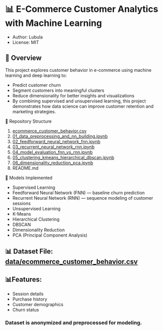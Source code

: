 # 📊 E-Commerce Customer Analytics with Machine Learning
- Author: Lubula
- License: MIT

## 📌 Overview
This project explores customer behavior in e-commerce using machine learning and deep learning to:
- Predict customer churn
- Segment customers into meaningful clusters
- Reduce dimensionality for better insights and visualizations
- By combining supervised and unsupervised learning, this project demonstrates how data science can improve customer retention and marketing strategies.

📂 Repository Structure
1. [ecommerce_customer_behavior.csv](https://github.com/Lubula/Ecommerce-Customer-Analytics-Using-Machine-Learning/blob/main/E-Commerce%20_Customer_Behavior.csv)
2. [01_data_preprocessing_and_nn_building.ipynb](https://github.com/Lubula/Ecommerce-Customer-Analytics-Using-Machine-Learning/blob/main/01_data_preprocessing_and_nn_building.ipynb)
3. [02_feedforward_neural_network_fnn.ipynb](https://github.com/Lubula/Ecommerce-Customer-Analytics-Using-Machine-Learning/blob/main/02_feedforward_neural_network_fnn.ipynb)
4. [03_recurrent_neural_network_rnn.ipynb](https://github.com/Lubula/Ecommerce-Customer-Analytics-Using-Machine-Learning/blob/main/03_recurrent_neural_network_rnn.ipynb)
5. [04_model_evaluation_fnn_vs_rnn.ipynb](https://github.com/Lubula/Ecommerce-Customer-Analytics-Using-Machine-Learning/blob/main/04_model_evaluation_fnn_vs_rnn.ipynb)
6. [05_clustering_kmeans_hierarchical_dbscan.ipynb](https://github.com/Lubula/Ecommerce-Customer-Analytics-Using-Machine-Learning/blob/main/05_clustering_kmeans_hierarchical_dbscan.ipynb)
7. [06_dimensionality_reduction_pca.ipynb](https://github.com/Lubula/Ecommerce-Customer-Analytics-Using-Machine-Learning/blob/main/06_dimensionality_reduction_pca.ipynb)
8. README.md

🧠 Models Implemented
- Supervised Learning
- Feedforward Neural Network (FNN) — baseline churn prediction
- Recurrent Neural Network (RNN) — sequence modeling of customer sessions
- Unsupervised Learning
- K-Means
- Hierarchical Clustering
- DBSCAN
- Dimensionality Reduction
- PCA (Principal Component Analysis)

## 📊 Dataset File: [data/ecommerce_customer_behavior.csv](https://github.com/Lubula/Ecommerce-Customer-Analytics-Using-Machine-Learning/blob/main/E-Commerce%20_Customer_Behavior.csv)

## 📊Features:
- Session details
- Purchase history
- Customer demographics
- Churn status

### Dataset is anonymized and preprocessed for modeling.
